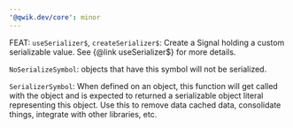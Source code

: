```yaml
---
'@qwik.dev/core': minor
---
```


FEAT: `useSerializer$`, `createSerializer$`: Create a Signal holding a custom serializable value. See {@link useSerializer$} for more details.

`NoSerializeSymbol`: objects that have this symbol will not be serialized.

`SerializerSymbol`: When defined on an object, this function will get called with the object and is expected to returned a serializable object literal representing this object. Use this to remove data cached data, consolidate things, integrate with other libraries, etc.
